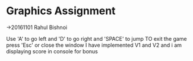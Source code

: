Graphics Assignment
=========================
->20161101 Rahul Bishnoi

Use 'A' to go left and 'D' to go right and 'SPACE' to jump 
TO exit the game press 'Esc' or close the window
I have implemented V1 and V2 and i am displaying score in console for bonus


